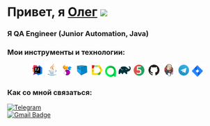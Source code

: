 <h1>Привет, я <a href="(https://github.com/oleg27121991)" target="_blank">Олег</a> 
<img src="https://github.com/blackcater/blackcater/raw/main/images/Hi.gif" height="32"/></h1>
<h3>Я  QA Engineer (Junior Automation, Java)</h3>


 ### Мои инструменты и технологии:

<p align="center">
<img width="6%" title="IntelliJ IDEA" src="media/logo/Intelij_IDEA.svg">
<img width="6%" title="Java" src="media/logo/Java.svg">
<img width="6%" title="Selenide" src="media/logo/Selenide.svg">
<img width="6%" title="Selenoid" src="media/logo/Selenoid.svg">
<img width="6%" title="Allure Report" src="media/logo/Allure_Report.svg">
<img width="5%" title="Allure TestOps" src="media/logo/AllureTestOps.svg">
<img width="6%" title="Gradle" src="media/logo/Gradle.svg">
<img width="6%" title="JUnit5" src="media/logo/JUnit5.svg">
<img width="6%" title="GitHub" src="media/logo/GitHub.svg">
<img width="6%" title="Jenkins" src="media/logo/Jenkins.svg">
<img width="6%" title="Telegram" src="media/logo/Telegram.svg">
<img width="5%" title="Jira" src="media/logo/Jira.svg">
</p>

### Как со мной связаться:

[![Telegram](https://img.shields.io/badge/@Veremeioleg-26A5E4?style=flat&logo=telegram&logoColor=white)](https://t.me/Veremeioleg)
</a> </br>
<a href="mailto:veremeioleg@gmail.com">
<img src="https://img.shields.io/badge/Gmail-red?style=for-the-badge&logo=gmail&logoColor=white" alt="Gmail Badge"/>
</a>
